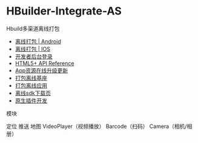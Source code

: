 # HBuilder-Integrate-AS
Hbuild多渠道离线打包


- [离线打包 | Android](https://nativesupport.dcloud.net.cn/AppDocs/usesdk/android.html#)
- [离线打包 | IOS ](https://nativesupport.dcloud.net.cn/AppDocs/usesdk/ios.html)
- [开发者后台登录](https://dev.dcloud.net.cn)
- [HTML5+ API Reference](https://www.html5plus.org/doc/h5p.html)
- [App资源在线升级更新](https://ask.dcloud.net.cn/article/182)
- [打包离线基座](https://ask.dcloud.net.cn/article/35482)
- [打包离线应用](https://nativesupport.dcloud.net.cn/AppDocs/usesdk/android.html)
- [离线sdk下载页](https://nativesupport.dcloud.net.cn/AppDocs/download/android.html)
- [原生插件开发](https://nativesupport.dcloud.net.cn/NativePlugin/)

模块

定位
推送
地图
VideoPlayer（视频播放）
Barcode（扫码）
Camera（相机/相册）
